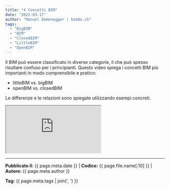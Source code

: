 ```yaml
---
title: "4 Concetti BIM"
date: "2022-03-17"
author: "Manuel Emmenegger | bimdo.ch"
tags: 
  - "BigBIM"
  - "BIM"
  - "ClosedBIM" 
  - "LittleBIM"
  - "OpenBIM"
---
```


Il BIM può essere classificato in diverse categorie, il che può spesso risultare confuso per i principianti. Questo video spiega i concetti BIM più importanti in modo comprensibile e pratico:

- littleBIM vs. bigBIM
- openBIM vs. closedBIM

Le differenze e le relazioni sono spiegate utilizzando esempi concreti.

<div class="video-container">
  <iframe src="https://www.youtube.com/embed/0fawSkzh4ec?si=Rn0xpYqpWK2Wa9wM" 
          allowfullscreen>
  </iframe>
</div>


---
**Pubblicato il:** {{ page.meta.date }} | **Codice:** {{ page.file.name[:10] }}  | **Autore:** {{ page.meta.author }}

**Tag:** {{ page.meta.tags | join(', ') }} 